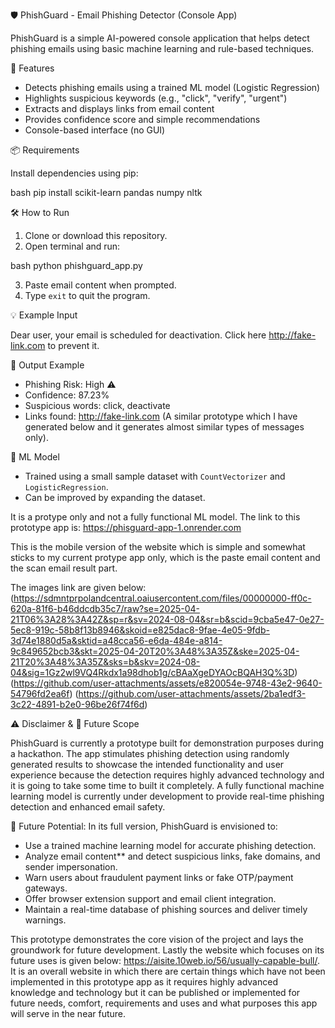 
 🛡️ PhishGuard - Email Phishing Detector (Console App)

PhishGuard is a simple AI-powered console application that helps detect phishing emails using basic machine learning and rule-based techniques.

🚀 Features

- Detects phishing emails using a trained ML model (Logistic Regression)
- Highlights suspicious keywords (e.g., "click", "verify", "urgent")
- Extracts and displays links from email content
- Provides confidence score and simple recommendations
- Console-based interface (no GUI)

 📦 Requirements

Install dependencies using pip:

bash
pip install scikit-learn pandas numpy nltk


 🛠️ How to Run

1. Clone or download this repository.
2. Open terminal and run:

bash
python phishguard_app.py


3. Paste email content when prompted.
4. Type `exit` to quit the program.

💡 Example Input


Dear user, your email is scheduled for deactivation. Click here http://fake-link.com to prevent it.


📄 Output Example

- Phishing Risk: High ⚠️
- Confidence: 87.23%
- Suspicious words: click, deactivate
- Links found: http://fake-link.com (A similar prototype which I have generated below and it generates almost similar types of messages only).

🧠 ML Model

- Trained using a small sample dataset with `CountVectorizer` and `LogisticRegression`.
- Can be improved by expanding the dataset.

It is a protype only and not a fully functional ML model.
The link to this prototype app is:
https://phisguard-app-1.onrender.com

This is the mobile version of the website which is simple and somewhat sticks to my current protype app only, which is the paste email content and the scan email result part. 

The images link are given below:
(https://sdmntprpolandcentral.oaiusercontent.com/files/00000000-ff0c-620a-81f6-b46ddcdb35c7/raw?se=2025-04-21T06%3A28%3A42Z&sp=r&sv=2024-08-04&sr=b&scid=9cba5e47-0e27-5ec8-919c-58b8f13b8946&skoid=e825dac8-9fae-4e05-9fdb-3d74e1880d5a&sktid=a48cca56-e6da-484e-a814-9c849652bcb3&skt=2025-04-20T20%3A48%3A35Z&ske=2025-04-21T20%3A48%3A35Z&sks=b&skv=2024-08-04&sig=1Gz2wl9VQ4Rkdx1a98dhob1g/cBAaXgeDYAOcBQAH3Q%3D)
(https://github.com/user-attachments/assets/e820054e-9748-43e2-9640-54796fd2ea6f)
(https://github.com/user-attachments/assets/2ba1edf3-3c22-4891-b2e0-96be26f74f6d)


⚠️ Disclaimer & 🚀 Future Scope

 PhishGuard is currently a prototype built for demonstration purposes during a hackathon. The app stimulates phishing detection using randomly generated results to showcase the intended functionality and user experience because the detection requires highly advanced technology and it is going to take some time to built it completely. A fully functional machine learning model is currently under development to provide real-time phishing detection and enhanced email safety.

🔮 Future Potential:
In its full version, PhishGuard is envisioned to:
- Use a trained machine learning model for accurate phishing detection.
- Analyze email content** and detect suspicious links, fake domains, and sender impersonation.
- Warn users about fraudulent payment links or fake OTP/payment gateways.
- Offer browser extension support and email client integration.
- Maintain a real-time database of phishing sources and deliver timely warnings.

This prototype demonstrates the core vision of the project and lays the groundwork for future development.
Lastly the website which focuses on its future uses is given below:
https://aisite.10web.io/56/usually-capable-bull/.
It is an overall website in which there are certain things which have not been implemented in this prototype app as it requires highly advanced knowledge and technology but it can be published or implemented for future needs, comfort, requirements and uses and what purposes this app will serve in the near future.



